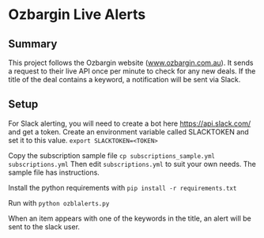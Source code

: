 # Ozbargin Live Alerts

## Summary
This project follows the Ozbargin website (www.ozbargin.com.au).  It sends a request to their live API once per minute to check for any new deals.
If the title of the deal contains a keyword, a notification will be sent via Slack.

## Setup
For Slack alerting, you will need to create a bot here https://api.slack.com/ and get a token.  Create an environment variable called SLACKTOKEN and set it to this value.
`export SLACKTOKEN=<TOKEN>`

Copy the subscription sample file `cp subscriptions_sample.yml subscriptions.yml` 
Then edit `subscriptions.yml` to suit your own needs.  The sample file has instructions.

Install the python requirements with `pip install -r requirements.txt`

Run with `python ozblalerts.py`

When an item appears with one of the keywords in the title, an alert will be sent to the slack user.